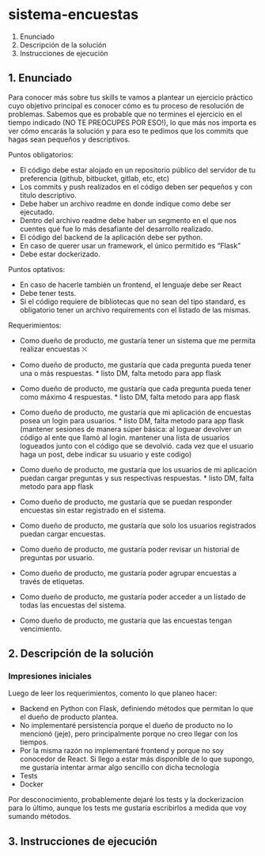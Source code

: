 # sistema-encuestas

1. Enunciado
1. Descripción de la solución
1. Instrucciones de ejecución

## 1. Enunciado

Para conocer más sobre tus skills te vamos a plantear un ejercicio práctico cuyo objetivo principal es conocer cómo es tu proceso de resolución de problemas. Sabemos que es probable que no termines el ejercicio en el tiempo indicado (NO TE PREOCUPES POR ESO!), lo que más nos importa es ver cómo encarás la solución y para eso te pedimos que los commits que hagas sean pequeños y descriptivos.

Puntos obligatorios:

 - El código debe estar alojado en un repositorio público del servidor de tu preferencia (github, bitbucket, gitlab, etc, etc)
 - Los commits y push realizados en el código deben ser pequeños y con titulo descriptivo.
 - Debe haber un archivo readme en donde indique como debe ser ejecutado.
 - Dentro del archivo readme debe haber un segmento en el que nos cuentes qué fue lo más desafiante del desarrollo realizado.
 - El código del backend de la aplicación debe ser python.
 - En caso de querer usar un framework, el único permitido es “Flask”
 - Debe estar dockerizado.

Puntos optativos:

 - En caso de hacerle también un frontend, el lenguaje debe ser React
 - Debe tener tests.
 - Si el código requiere de bibliotecas que no sean del tipo standard, es obligatorio tener un archivo requirements con el listado de las mismas.



Requerimientos:

- Como dueño de producto, me gustaría tener un sistema que me permita realizar encuestas                                            ⛌
- Como dueño de producto, me gustaría que cada pregunta pueda tener una o más respuestas.                                           * listo DM, falta metodo para app flask
- Como dueño de producto, me gustaría que cada pregunta pueda tener como máximo 4 respuestas.                                       * listo DM, falta metodo para app flask
- Como dueño de producto, me gustaría que mi aplicación de encuestas posea un login para usuarios.                                  * listo DM, falta metodo para app flask 
    (mantener sesiones de manera súper básica: 
        al loguear devolver un código al ente que llamó al login. 
        mantener una lista de usuarios logueados junto con el código que se devolvió. 
        cada vez que el usuario haga un post, debe indicar su usuario y este codigo)

- Como dueño de producto, me gustaría que los usuarios de mi aplicación puedan cargar preguntas y sus respectivas respuestas.       * listo DM, falta metodo para app flask
- Como dueño de producto, me gustaría que se puedan responder encuestas sin estar registrado en el sistema.                         
- Como dueño de producto, me gustaría que solo los usuarios registrados puedan cargar encuestas.
- Como dueño de producto, me gustaría poder revisar un historial de preguntas por usuario.
- Como dueño de producto, me gustaría poder agrupar encuestas a través de etiquetas.
- Como dueño de producto, me gustaría poder acceder a un listado de todas las encuestas del sistema.
- Como dueño de producto, me gustaría que las encuestas tengan vencimiento.

## 2. Descripción de la solución

### Impresiones iniciales
Luego de leer los requerimientos, comento lo que planeo hacer: 
- Backend en Python con Flask, definiendo métodos que permitan lo que el dueño de producto plantea.
- No implementaré persistencia porque el dueño de producto no lo mencionó (jeje), pero principalmente porque no creo llegar con los tiempos.
- Por la misma razón no implementaré frontend y porque no soy conocedor de React. Si llego a estar más disponible de lo que supongo, me gustaría intentar armar algo sencillo con dicha tecnología
- Tests
- Docker

Por desconocimiento, probablemente dejaré los tests y la dockerizacion para lo último, aunque los tests me gustaría escribirlos a medida que voy sumando métodos.


## 3. Instrucciones de ejecución